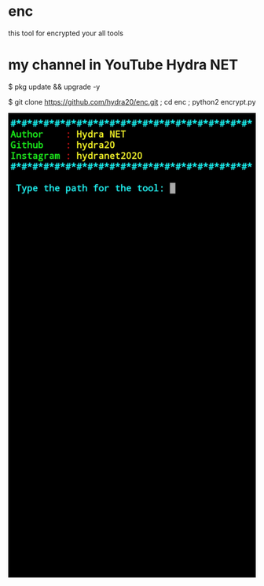 # enc
this tool for encrypted your all tools 
# my channel in YouTube Hydra NET

$ pkg update && upgrade -y


$ git clone https://github.com/hydra20/enc.git ; cd enc ; python2 encrypt.py

<img src="proof.jpg">



